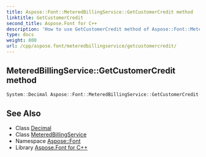 ```yaml
---
title: Aspose::Font::MeteredBillingService::GetCustomerCredit method
linktitle: GetCustomerCredit
second_title: Aspose.Font for C++
description: 'How to use GetCustomerCredit method of Aspose::Font::MeteredBillingService class in C++.'
type: docs
weight: 800
url: /cpp/aspose.font/meteredbillingservice/getcustomercredit/
---
```

## MeteredBillingService::GetCustomerCredit method




```cpp
System::Decimal Aspose::Font::MeteredBillingService::GetCustomerCredit()
```

## See Also

* Class [Decimal](../../../system/decimal/)
* Class [MeteredBillingService](../)
* Namespace [Aspose::Font](../../)
* Library [Aspose.Font for C++](../../../)
